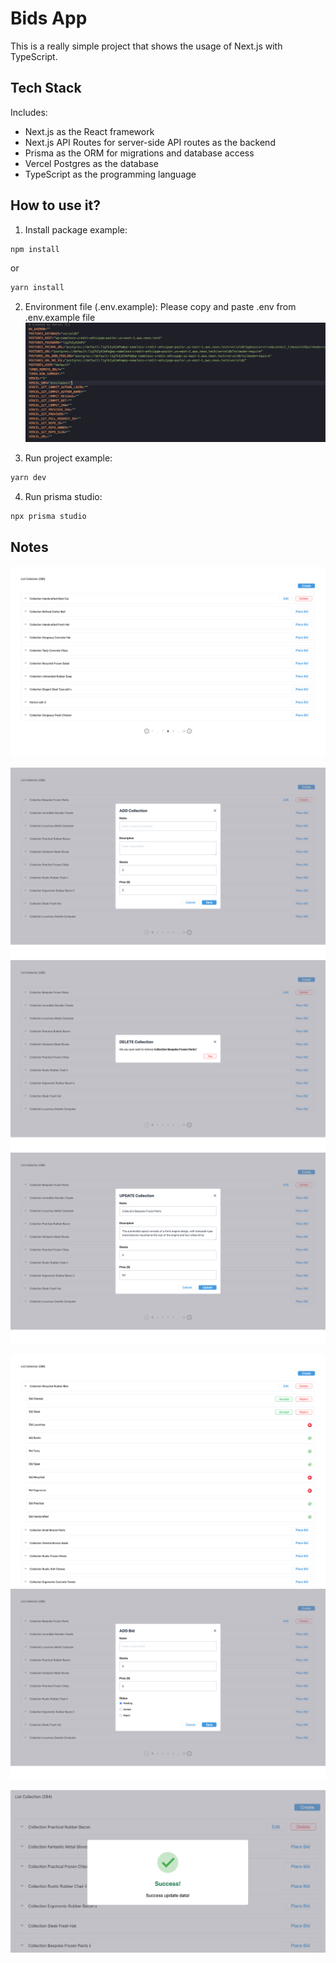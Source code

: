 # Bids App

This is a really simple project that shows the usage of Next.js with TypeScript.

## Tech Stack

Includes:

- Next.js as the React framework
- Next.js API Routes for server-side API routes as the backend
- Prisma as the ORM for migrations and database access
- Vercel Postgres as the database
- TypeScript as the programming language

## How to use it?

1. Install package example:

```bash
npm install
```

or

```bash
yarn install
```


2. Environment file (.env.example):
Please copy and paste .env from .env.example file
![Env](https://github.com/anieswindi/bid-aps/blob/main/public/env.png)



3. Run project example:
```bash
yarn dev
```


4. Run prisma studio:
```bash
npx prisma studio
```



## Notes

![Home Page](https://github.com/anieswindi/bid-aps/blob/main/public/home.png)


![Add Collection](https://github.com/anieswindi/bid-aps/blob/main/public/add_collection.png)
![Delete Collection](https://github.com/anieswindi/bid-aps/blob/main/public/delete_collection.png)
![Update Collection](https://github.com/anieswindi/bid-aps/blob/main/public/update_collection.png)


![List Bid](https://github.com/anieswindi/bid-aps/blob/main/public/list_bid.png)
![Add Bid/Place Bid](https://github.com/anieswindi/bid-aps/blob/main/public/add_bid.png)



![Success Update Data Popup (Add,Update,Delete)](https://github.com/anieswindi/bid-aps/blob/main/public/success_update.png)

